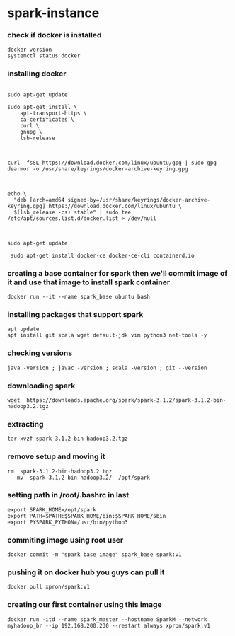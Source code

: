 # spark-instance

### check if docker is installed

```
docker version
systemctl status docker
```

### installing docker
```

sudo apt-get update                                

sudo apt-get install \                             
    apt-transport-https \                          
    ca-certificates \                                 
    curl \
    gnupg \
    lsb-release



curl -fsSL https://download.docker.com/linux/ubuntu/gpg | sudo gpg --dearmor -o /usr/share/keyrings/docker-archive-keyring.gpg



echo \
  "deb [arch=amd64 signed-by=/usr/share/keyrings/docker-archive-keyring.gpg] https://download.docker.com/linux/ubuntu \
  $(lsb_release -cs) stable" | sudo tee /etc/apt/sources.list.d/docker.list > /dev/null



sudo apt-get update

 sudo apt-get install docker-ce docker-ce-cli containerd.io
```

### creating a base container for spark then we'll commit image of it and use that image to install spark container

```
docker run --it --name spark_base ubuntu bash
```
### installing packages that support spark

```
apt update
apt install git scala wget default-jdk vim python3 net-tools -y
```

### checking versions

```
java -version ; javac -version ; scala -version ; git --version

```

### downloading spark
```
wget  https://downloads.apache.org/spark/spark-3.1.2/spark-3.1.2-bin-hadoop3.2.tgz
```

### extracting

```
tar xvzf spark-3.1.2-bin-hadoop3.2.tgz
```

### remove setup and moving it
```
rm  spark-3.1.2-bin-hadoop3.2.tgz 
   mv  spark-3.1.2-bin-hadoop3.2/  /opt/spark
  ```
  
### setting path in /root/.bashrc in last

```
export SPARK_HOME=/opt/spark
export PATH=$PATH:$SPARK_HOME/bin:$SPARK_HOME/sbin
export PYSPARK_PYTHON=/usr/bin/python3
```

### commiting image using root user
```
docker commit -m "spark base image" spark_base spark:v1
```
### pushing it on docker hub you guys can pull it

```
docker pull xpron/spark:v1
```

### creating our first container using this image

```
docker run -itd --name spark_master --hostname SparkM --network myhadoop_br --ip 192.168.200.230 --restart always xpron/spark:v1
```

